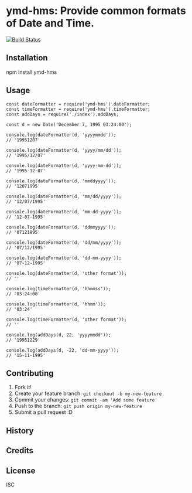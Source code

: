 # ymd-hms: Provide common formats of Date and Time.

[![Build Status](https://travis-ci.org/PhilTheAir/ymd-hms.svg?branch=master)](https://travis-ci.org/PhilTheAir/ymd-hms)

## Installation

npm install ymd-hms

## Usage
```
const dateFormatter = require('ymd-hms').dateFormatter;
const timeFormatter = require('ymd-hms').timeFormatter;
const addDays = require('./index').addDays;

const d = new Date('December 7, 1995 03:24:00');

console.log(dateFormatter(d, 'yyyymmdd'));
// '19951207'

console.log(dateFormatter(d, 'yyyy/mm/dd'));
// '1995/12/07'

console.log(dateFormatter(d, 'yyyy-mm-dd'));
// '1995-12-07'

console.log(dateFormatter(d, 'mmddyyyy'));
// '12071995'

console.log(dateFormatter(d, 'mm/dd/yyyy'));
// '12/07/1995'

console.log(dateFormatter(d, 'mm-dd-yyyy'));
// '12-07-1995'

console.log(dateFormatter(d, 'ddmmyyyy'));
// '07121995'

console.log(dateFormatter(d, 'dd/mm/yyyy'));
// '07/12/1995'

console.log(dateFormatter(d, 'dd-mm-yyyy'));
// '07-12-1995'

console.log(dateFormatter(d, 'other format'));
// ''

console.log(timeFormatter(d, 'hhmmss'));
// '03:24:00'

console.log(timeFormatter(d, 'hhmm'));
// '03:24'

console.log(timeFormatter(d, 'other format'));
// ''

console.log(addDays(d, 22, 'yyyymmdd'));
// '19951229'

console.log(addDays(d, -22, 'dd-mm-yyyy'));
// '15-11-1995'

```
## Contributing

1. Fork it!
2. Create your feature branch: `git checkout -b my-new-feature`
3. Commit your changes: `git commit -am 'Add some feature'`
4. Push to the branch: `git push origin my-new-feature`
5. Submit a pull request :D

## History


## Credits


## License

ISC
